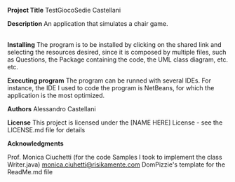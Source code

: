 **Project Title**
TestGiocoSedie Castellani
<br>

**Description**
An application that simulates a chair game.  
<br>

**Installing**
The program is to be installed by clicking on the shared link and selecting the resources desired, since it is composed by multiple files, such as Questions, the Package containing the code, the UML class diagram, etc. etc.
<br>

**Executing program**
The program can be runned with several IDEs. For instance, the IDE I used to code the program is NetBeans, for which the application is the most optimized. 
<br>

**Authors**
Alessandro Castellani 
<br>

**License**
This project is licensed under the [NAME HERE] License - see the LICENSE.md file for details
<br>

**Acknowledgments**

Prof. Monica Ciuchetti (for the code Samples I took to implement the class Writer.java) monica.ciuhetti@risikamente.com
DomPizzie's template for the ReadMe.md file 

